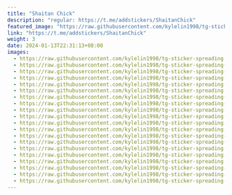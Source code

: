 ```yaml
---
title: "Shaitan Chick"
description: "regular: https://t.me/addstickers/ShaitanChick"
featured_image: "https://raw.githubusercontent.com/kylelin1998/tg-sticker-spreading-worldwide-images/main/img/7d086406-f4de-4998-9133-cf819844ab68.jpg"
link: "https://t.me/addstickers/ShaitanChick"
weight: 3
date: 2024-01-13T22:31:13+08:00
images:
  - https://raw.githubusercontent.com/kylelin1998/tg-sticker-spreading-worldwide-images/main/img/7d086406-f4de-4998-9133-cf819844ab68.jpg
  - https://raw.githubusercontent.com/kylelin1998/tg-sticker-spreading-worldwide-images/main/img/a6656588-37a7-46ce-a688-c8eb63c0a7d5.jpg
  - https://raw.githubusercontent.com/kylelin1998/tg-sticker-spreading-worldwide-images/main/img/66ef6152-6c7f-413f-8380-8cc6af521808.jpg
  - https://raw.githubusercontent.com/kylelin1998/tg-sticker-spreading-worldwide-images/main/img/1a000942-51b0-437f-b3c6-e11b63d501a3.jpg
  - https://raw.githubusercontent.com/kylelin1998/tg-sticker-spreading-worldwide-images/main/img/230a6bd2-b3a2-4704-b757-3e29579eb95b.jpg
  - https://raw.githubusercontent.com/kylelin1998/tg-sticker-spreading-worldwide-images/main/img/749854bc-d7d9-49e8-8c5e-cffa2e1be9db.jpg
  - https://raw.githubusercontent.com/kylelin1998/tg-sticker-spreading-worldwide-images/main/img/15da8334-d673-461e-8134-0d45ce0022e5.jpg
  - https://raw.githubusercontent.com/kylelin1998/tg-sticker-spreading-worldwide-images/main/img/9bb411c7-dba7-40fe-9543-feb4728d86fd.jpg
  - https://raw.githubusercontent.com/kylelin1998/tg-sticker-spreading-worldwide-images/main/img/861e45e7-3b66-42b6-a317-84e80836a4ab.jpg
  - https://raw.githubusercontent.com/kylelin1998/tg-sticker-spreading-worldwide-images/main/img/8a4bafd4-2c6e-495d-8b42-bb445f788659.jpg
  - https://raw.githubusercontent.com/kylelin1998/tg-sticker-spreading-worldwide-images/main/img/973803c3-2b67-4b4e-ba9b-e446d504b0f4.jpg
  - https://raw.githubusercontent.com/kylelin1998/tg-sticker-spreading-worldwide-images/main/img/03141a6e-9961-40a6-bd4d-12640582fb68.jpg
  - https://raw.githubusercontent.com/kylelin1998/tg-sticker-spreading-worldwide-images/main/img/baa6ec81-f397-4961-bf68-031b7b8dd699.jpg
  - https://raw.githubusercontent.com/kylelin1998/tg-sticker-spreading-worldwide-images/main/img/bdeb58f3-fb08-4b00-a3eb-b2407802a0e9.jpg
  - https://raw.githubusercontent.com/kylelin1998/tg-sticker-spreading-worldwide-images/main/img/37deadf1-db1a-4c98-9dec-17aaaa620dbb.jpg
  - https://raw.githubusercontent.com/kylelin1998/tg-sticker-spreading-worldwide-images/main/img/373556f2-99e8-4d90-9d25-d6352fc0f6a4.jpg
  - https://raw.githubusercontent.com/kylelin1998/tg-sticker-spreading-worldwide-images/main/img/85a99607-be0f-4d8d-8485-504214fa080f.jpg
  - https://raw.githubusercontent.com/kylelin1998/tg-sticker-spreading-worldwide-images/main/img/70b0b260-8b5c-45a4-b9ec-82efca02967a.jpg
  - https://raw.githubusercontent.com/kylelin1998/tg-sticker-spreading-worldwide-images/main/img/3455e1e8-904c-43db-97aa-971b12cf5185.jpg
  - https://raw.githubusercontent.com/kylelin1998/tg-sticker-spreading-worldwide-images/main/img/92f44415-7b1e-4131-9014-ba5cca935939.jpg
---
```

